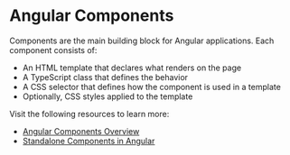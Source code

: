 # Angular Components

Components are the main building block for Angular applications. Each component consists of:

* An HTML template that declares what renders on the page
* A TypeScript class that defines the behavior
* A CSS selector that defines how the component is used in a template
* Optionally, CSS styles applied to the template

Visit the following resources to learn more:

- [Angular Components Overview](https://angular.io/guide/component-overview)
- [Standalone Components in Angular](https://www.youtube.com/watch?v=x5PZwb4XurU)